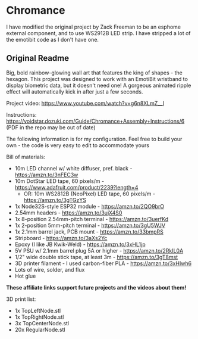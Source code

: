 # Chromance

I have modified the original project by Zack Freeman to be an esphome external component, and to use WS2912B LED strip. I have stripped a lot of the emotibit code as I don't have one.

## Original Readme

Big, bold rainbow-glowing wall art that features the king of shapes - the hexagon. 
This project was designed to work with an EmotiBit wristband to display biometric data, but it doesn't need one!
A gorgeous animated ripple effect will automatically kick in after just a few seconds.

Project video: https://www.youtube.com/watch?v=g6n8XLmZ__I

Instructions: https://voidstar.dozuki.com/Guide/Chromance+Assembly+Instructions/6
(PDF in the repo may be out of date)

The following information is for my configuration. Feel free to build your own - the code is very easy to edit to accommodate yours

Bill of materials:
* 10m LED channel w/ white diffuser, pref. black - https://amzn.to/3nFEC3w
* 10m DotStar LED tape, 60 pixels/m - https://www.adafruit.com/product/2239?length=4
	* OR: 10m WS2812B (NeoPixel) LED tape, 60 pixels/m - https://amzn.to/3gTGzYS
* 1x Node32S-style ESP32 module - https://amzn.to/2QO9brO
* 2.54mm headers - https://amzn.to/3ujX4S0
* 1x 8-position 2.54mm-pitch terminal - https://amzn.to/3uerfKd
* 1x 2-position 5mm-pitch terminal - https://amzn.to/3gU5WJV
* 1x 2.1mm barrel jack, PCB mount - https://amzn.to/33bmpRS
* Stripboard - https://amzn.to/3aXs2Yc
* Epoxy (I like JB Kwik-Weld) - https://amzn.to/3xHL1jp
* 5V PSU w/ 2.1mm barrel plug 5A or higher - https://amzn.to/2RkIL0A
* 1/2" wide double stick tape, at least 3m - https://amzn.to/3gT8mst
* 3D printer filament - I used carbon-fiber PLA - https://amzn.to/3xHIwh6
* Lots of wire, solder, and flux
* Hot glue

**These affiliate links support future projects and the videos about them!**

3D print list:
- 1x TopLeftNode.stl
- 1x TopRightNode.stl
- 3x TopCenterNode.stl
- 20x RegularNode.stl

